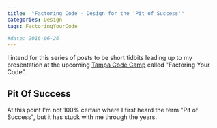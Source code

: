 ```yaml
---
title:  "Factoring Code - Design for the 'Pit of Success'"
categories: Design
tags: FactoringYourCode

#date: 2016-06-26
---
```


I intend for this series of posts to be short tidbits leading up to my presentation at the upcoming [Tampa Code Camp][1] called "Factoring Your Code".

Pit Of Success
----------------

At this point I'm not 100% certain where I first heard the term "Pit of Success", but it has stuck with me through the years.

[1]: http://www.tampacodecamp.net